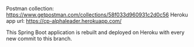 Postman collection: https://www.getpostman.com/collections/58f033d960931c2d0c56
Heroku app url: https://cp-alphaleader.herokuapp.com/

This Spring Boot application is rebuilt and deployed on Heroku with every new commit to this branch.
